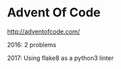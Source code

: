 # Advent Of Code
http://adventofcode.com/

2016: 2 problems

2017: Using flake8 as a python3 linter

